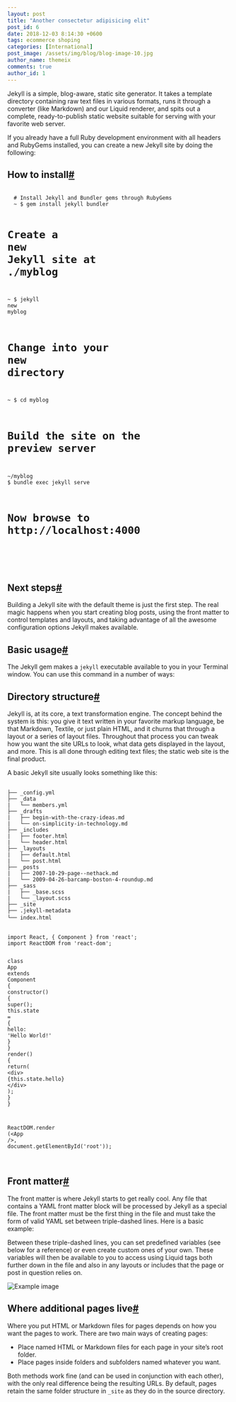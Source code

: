 ```yaml
---
layout: post
title: "Another consectetur adipisicing elit"
post_id: 6
date: 2018-12-03 8:14:30 +0600
tags: ecommerce shoping
categories: [International]
post_image: /assets/img/blog/blog-image-10.jpg
author_name: themeix
comments: true
author_id: 1
---
```



<p>Jekyll is a simple, blog-aware, static site generator. It takes a template directory containing raw text files in
  various formats, runs it through a converter (like Markdown) and our Liquid renderer, and spits out a complete,
  ready-to-publish static website suitable for serving with your favorite web server.</p>
<p>If you already have a full Ruby development environment with all headers and RubyGems installed, you can create a new
  Jekyll site by doing the following:</p>
<h2 id="how-to-install">How to install<a href="#how-to-install" class="header-link">#</a></h2>
<pre class=" language-javascript">		<code class=" language-javascript">
  # Install Jekyll and Bundler gems through RubyGems
  <span class="token operator">~</span> $ gem install jekyll bundler
  
  # Create a <span class="token keyword">new</span> <span class="token class-name">Jekyll</span> site at <span class="token punctuation">.</span><span class="token operator">/</span>myblog
  <span class="token operator">~</span> $ jekyll <span class="token keyword">new</span> <span class="token class-name">myblog</span>
  
  # Change into your <span class="token keyword">new</span> <span class="token class-name">directory</span>
  <span class="token operator">~</span> $ cd myblog
  
  # Build the site on the preview server
  <span class="token operator">~</span><span class="token operator">/</span>myblog $ bundle exec jekyll serve
  
  # Now browse to http<span class="token punctuation">:</span><span class="token operator">/</span><span class="token operator">/</span>localhost<span class="token punctuation">:</span><span class="token number">4000</span>
</code>	  </pre>
<h2 id="next-steps">Next steps<a href="#next-steps" class="header-link">#</a></h2>
<p>Building a Jekyll site with the default theme is just the first step. The real magic happens when you start creating
  blog posts, using the front matter to control templates and layouts, and taking advantage of all the awesome
  configuration options Jekyll makes available.</p>
<h2 id="basic-usage">Basic usage<a href="#basic-usage" class="header-link">#</a></h2>
<p>The Jekyll gem makes a <code class=" highlighter-rouge language-plaintext">jekyll</code> executable available to you
  in your Terminal window. You can use this command in a number of ways:</p>
<h2 id="directory-structure">Directory structure<a href="#directory-structure" class="header-link">#</a></h2>
<p>Jekyll is, at its core, a text transformation engine. The concept behind the system is this: you give it text written
  in your favorite markup language, be that Markdown, Textile, or just plain HTML, and it churns that through a layout
  or a series of layout files. Throughout that process you can tweak how you want the site URLs to look, what data
  gets displayed in the layout, and more. This is all done through editing text files; the static web site is the
  final product.</p>
<p>A basic Jekyll site usually looks something like this:</p>
<pre class=" language-javascript">		<code class=" language-javascript">
├── _config<span class="token punctuation">.</span>yml
├── _data
<span class="token operator">|</span>   └── members<span class="token punctuation">.</span>yml
├── _drafts
<span class="token operator">|</span>   ├── begin<span class="token operator">-</span><span class="token keyword">with</span><span class="token operator">-</span>the<span class="token operator">-</span>crazy<span class="token operator">-</span>ideas<span class="token punctuation">.</span>md
<span class="token operator">|</span>   └── on<span class="token operator">-</span>simplicity<span class="token operator">-</span><span class="token keyword">in</span><span class="token operator">-</span>technology<span class="token punctuation">.</span>md
├── _includes
<span class="token operator">|</span>   ├── footer<span class="token punctuation">.</span>html
<span class="token operator">|</span>   └── header<span class="token punctuation">.</span>html
├── _layouts
<span class="token operator">|</span>   ├── <span class="token keyword">default</span><span class="token punctuation">.</span>html
<span class="token operator">|</span>   └── post<span class="token punctuation">.</span>html
├── _posts
<span class="token operator">|</span>   ├── <span class="token number">2007</span><span class="token operator">-</span><span class="token number">10</span><span class="token operator">-</span><span class="token number">29</span><span class="token operator">-</span>page<span class="token operator">--</span>nethack<span class="token punctuation">.</span>md
<span class="token operator">|</span>   └── <span class="token number">2009</span><span class="token operator">-</span><span class="token number">04</span><span class="token operator">-</span><span class="token number">26</span><span class="token operator">-</span>barcamp<span class="token operator">-</span>boston<span class="token operator">-</span><span class="token number">4</span><span class="token operator">-</span>roundup<span class="token punctuation">.</span>md
├── _sass
<span class="token operator">|</span>   ├── _base<span class="token punctuation">.</span>scss
<span class="token operator">|</span>   └── _layout<span class="token punctuation">.</span>scss
├── _site
├── <span class="token punctuation">.</span>jekyll<span class="token operator">-</span>metadata
└── index<span class="token punctuation">.</span>html		</code>	  </pre>
<pre class=" language-javascript">		<code class=" language-javascript">
<span class="token keyword">import</span> React<span class="token punctuation">,</span> <span class="token punctuation">{</span> Component <span class="token punctuation">}</span> <span class="token keyword">from</span> <span class="token string">'react'</span><span class="token punctuation">;</span>
<span class="token keyword">import</span> ReactDOM <span class="token keyword">from</span> <span class="token string">'react-dom'</span><span class="token punctuation">;</span>

<span class="token keyword">class</span> <span class="token class-name">App</span> <span class="token keyword">extends</span> <span class="token class-name">Component</span> <span class="token punctuation">{</span>
<span class="token function">constructor</span><span class="token punctuation">(</span><span class="token punctuation">)</span> <span class="token punctuation">{</span>
<span class="token keyword">super</span><span class="token punctuation">(</span><span class="token punctuation">)</span><span class="token punctuation">;</span>
<span class="token keyword">this</span><span class="token punctuation">.</span>state <span class="token operator">=</span> <span class="token punctuation">{</span>
  hello<span class="token punctuation">:</span> <span class="token string">'Hello World!'</span>
<span class="token punctuation">}</span>
<span class="token punctuation">}</span>
<span class="token function">render</span><span class="token punctuation">(</span><span class="token punctuation">)</span> <span class="token punctuation">{</span>
<span class="token keyword">return</span><span class="token punctuation">(</span>
  <span class="token operator">&lt;</span>div<span class="token operator">&gt;</span>
  <span class="token punctuation">{</span><span class="token keyword">this</span><span class="token punctuation">.</span>state<span class="token punctuation">.</span>hello<span class="token punctuation">}</span>
  <span class="token operator">&lt;</span><span class="token operator">/</span>div<span class="token operator">&gt;</span>
<span class="token punctuation">)</span><span class="token punctuation">;</span>
<span class="token punctuation">}</span>
<span class="token punctuation">}</span>

ReactDOM<span class="token punctuation">.</span><span class="token function">render</span> <span class="token punctuation">(</span><span class="token operator">&lt;</span>App <span class="token operator">/</span><span class="token operator">&gt;</span><span class="token punctuation">,</span> document<span class="token punctuation">.</span><span class="token function">getElementById</span><span class="token punctuation">(</span><span class="token string">'root'</span><span class="token punctuation">)</span><span class="token punctuation">)</span><span class="token punctuation">;</span>		  </code>
  </pre>
<h2 id="front-matter">Front matter<a href="#front-matter" class="header-link">#</a></h2>
<p>The front matter is where Jekyll starts to get really cool. Any file that contains a YAML front matter block will be
  processed by Jekyll as a special file. The front matter must be the first thing in the file and must take the form
  of valid YAML set between triple-dashed lines. Here is a basic example:</p>
<p>Between these triple-dashed lines, you can set predefined variables (see below for a reference) or even create custom
  ones of your own. These variables will then be available to you to access using Liquid tags both further down in the
  file and also in any layouts or includes that the page or post in question relies on.</p>
<img src="https://images.unsplash.com/photo-1481487196290-c152efe083f5?ixlib=rb-0.3.5&amp;q=80&amp;fm=jpg&amp;crop=entropy&amp;cs=tinysrgb&amp;w=1920&amp;h=1080&amp;fit=crop&amp;s=80308172730757a7db0434987fa985f3"
  alt="Example image">
<h2 id="where-additional-pages-live">Where additional pages live<a href="#where-additional-pages-live"
      class="header-link">#</a></h2>
<p>Where you put HTML or Markdown files for pages depends on how you want the pages to work. There are two main ways of
  creating pages:</p>
<ul>
  <li>Place named HTML or Markdown files for each page in your site’s root folder.</li>
  <li>Place pages inside folders and subfolders named whatever you want.</li>
</ul>
<p>Both methods work fine (and can be used in conjunction with each other), with the only real difference being the
  resulting URLs. By default, pages retain the same folder structure in <code
      class=" highlighter-rouge language-plaintext">_site</code> as they do in the source directory.</p>
